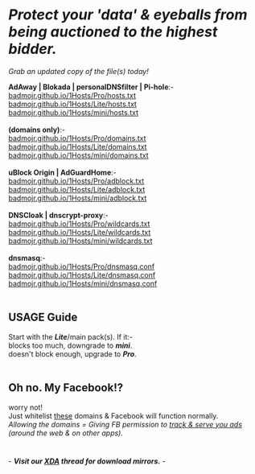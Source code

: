 # ***Protect your 'data' & eyeballs from being auctioned to the highest bidder.***<br>
*Grab an updated copy of the file(s) today!*<br>

**AdAway | Blokada | personalDNSfilter | Pi-hole**:-<br>
[badmojr.github.io/1Hosts/Pro/hosts.txt](https://badmojr.github.io/1Hosts/Pro/hosts.txt)<br>
[badmojr.github.io/1Hosts/Lite/hosts.txt](https://badmojr.github.io/1Hosts/Lite/hosts.txt)<br>
[badmojr.github.io/1Hosts/mini/hosts.txt](https://badmojr.github.io/1Hosts/mini/hosts.txt)<br>
<br>
**(domains only)**:-<br>
[badmojr.github.io/1Hosts/Pro/domains.txt](https://badmojr.github.io/1Hosts/Pro/domains.txt)<br>
[badmojr.github.io/1Hosts/Lite/domains.txt](https://badmojr.github.io/1Hosts/Lite/domains.txt)<br>
[badmojr.github.io/1Hosts/mini/domains.txt](https://badmojr.github.io/1Hosts/mini/domains.txt)<br>
<br>
**uBlock Origin | AdGuardHome**:-<br>
[badmojr.github.io/1Hosts/Pro/adblock.txt](https://badmojr.github.io/1Hosts/Pro/adblock.txt)<br>
[badmojr.github.io/1Hosts/Lite/adblock.txt](https://badmojr.github.io/1Hosts/Lite/adblock.txt)<br>
[badmojr.github.io/1Hosts/mini/adblock.txt](https://badmojr.github.io/1Hosts/mini/adblock.txt)<br>
<br>
**DNSCloak | dnscrypt-proxy**:-<br>
[badmojr.github.io/1Hosts/Pro/wildcards.txt](https://badmojr.github.io/1Hosts/Pro/wildcards.txt)<br>
[badmojr.github.io/1Hosts/Lite/wildcards.txt](https://badmojr.github.io/1Hosts/Lite/wildcards.txt)<br>
[badmojr.github.io/1Hosts/mini/wildcards.txt](https://badmojr.github.io/1Hosts/mini/wildcards.txt)<br>
<br>
**dnsmasq**:-<br>
[badmojr.github.io/1Hosts/Pro/dnsmasq.conf](https://badmojr.github.io/1Hosts/Pro/dnsmasq.conf)<br>
[badmojr.github.io/1Hosts/Lite/dnsmasq.conf](https://badmojr.github.io/1Hosts/Lite/dnsmasq.conf)<br>
[badmojr.github.io/1Hosts/mini/dnsmasq.conf](https://badmojr.github.io/1Hosts/mini/dnsmasq.conf)<br>
<br>

**USAGE Guide**<br>
----------------
Start with the ***Lite***/main pack(s). If it:-<br>
blocks too much, downgrade to ***mini***.<br>
doesn't block enough, upgrade to ***Pro***.<br>
<br>

**Oh no. My Facebook!?**<br>
------------------------
worry not!<br>
Just whitelist [these](https://github.com/badmojr/1Hosts/raw/master/antiAllow.lst) domains & Facebook will function normally.<br>
*Allowing the domains = Giving FB permission to [ track & serve you ads](https://thenextweb.com/facebook/2018/03/26/facebook-tracking-present-41-popular-android-apps/) (around the web & on other apps).*

#
\- _**Visit our [XDA](https://forum.xda-developers.com/t/one-to-block-them-all-1hosts.3713360/) thread for download mirrors.**_ \-
